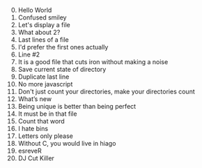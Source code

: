 0. Hello World
1. Confused smiley
2. Let's display a file
3. What about 2?
4. Last lines of a file
5. I'd prefer the first ones actually
6. Line #2
7. It is a good file that cuts iron without making a noise
8. Save current state of directory
9. Duplicate last line
10. No more javascript
11. Don't just count your directories, make your directories count
12. What’s new
13. Being unique is better than being perfect
14. It must be in that file
15. Count that word
17. I hate bins
18. Letters only please 
20. Without C, you would live in hiago
21. esreveR
22. DJ Cut Killer
